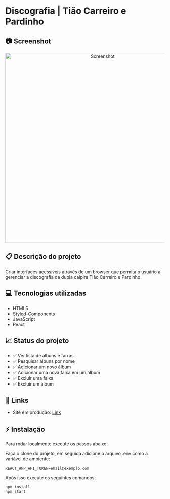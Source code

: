 # Discografia | Tião Carreiro e Pardinho

## 📷 Screenshot

<p align="center">
  <img width="600" alt="Screenshot" src="https://user-images.githubusercontent.com/95223010/169158014-242dac96-6a53-450a-a6f3-aa4f879cd92c.png"/>
</p>

## 📋 Descrição do projeto

Criar interfaces acessíveis através de um browser que permita o usuário a gerenciar a discografia da dupla caipira Tião Carreiro e Pardinho.

## 💻 Tecnologias utilizadas

- HTML5
- Styled-Components
- JavaScript
- React

## 📈 Status do projeto

- ✅ Ver lista de álbuns e faixas
- ✅ Pesquisar álbuns por nome
- ✅ Adicionar um novo álbum
- ✅ Adicionar uma nova faixa em um álbum
- ✅ Excluir uma faixa
- ✅ Excluir um álbum

## 🚀 Links

- Site em produção: [Link]("Link")

## ⚡️ Instalação

Para rodar localmente execute os passos abaixo:

Faça o clone do projeto, em seguida adicione o arquivo .env como a variável de ambiente:

```
REACT_APP_API_TOKEN=email@exemplo.com
```

Após isso execute os seguintes comandos:

```bash
npm install
npm start
```
